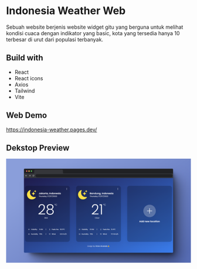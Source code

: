 # Indonesia Weather Web

Sebuah website berjenis website widget gitu yang berguna untuk melihat kondisi cuaca dengan indikator yang basic, kota yang tersedia hanya 10 terbesar di urut dari populasi terbanyak.

## Build with

- React
- React icons
- Axios
- Tailwind
- Vite

## Web Demo

<https://indonesia-weather.pages.dev/>

## Dekstop Preview

![Mockup Desktop](/public/mockup.png)
